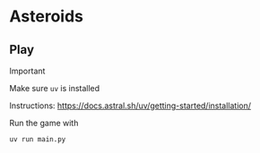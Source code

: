 # Asteroids

## Play

> [!IMPORTANT]
> Make sure `uv` is installed
> 
> Instructions: https://docs.astral.sh/uv/getting-started/installation/


Run the game with 

```shell
uv run main.py
```
